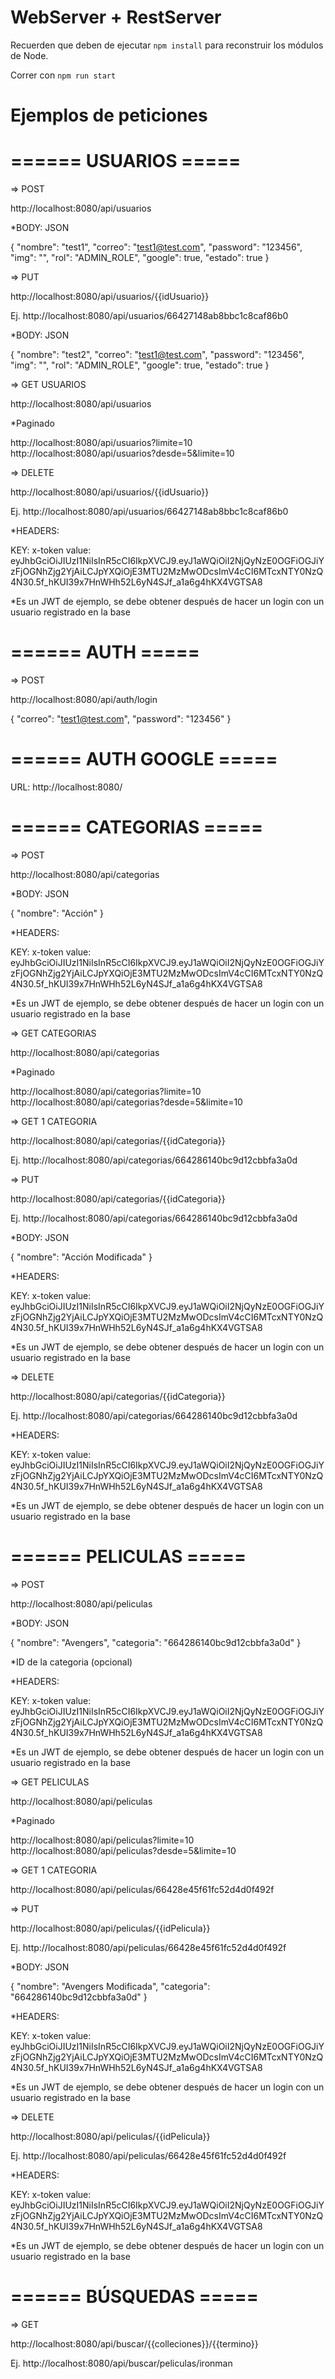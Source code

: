 # WebServer + RestServer

Recuerden que deben de ejecutar ```npm install``` para reconstruir los módulos de Node.

Correr con ```npm run start```


# Ejemplos de peticiones


# ====== USUARIOS =====

=> POST

http://localhost:8080/api/usuarios

*BODY: JSON


{
	"nombre": "test1",
	"correo": "test1@test.com",
	"password": "123456",
	"img": "",
	"rol": "ADMIN_ROLE",
	"google": true,
	"estado": true
}

=> PUT

http://localhost:8080/api/usuarios/{{idUsuario}}

Ej. http://localhost:8080/api/usuarios/66427148ab8bbc1c8caf86b0


*BODY: JSON


{
	"nombre": "test2",
	"correo": "test1@test.com",
	"password": "123456",
	"img": "",
	"rol": "ADMIN_ROLE",
	"google": true,
	"estado": true
}



=> GET USUARIOS

http://localhost:8080/api/usuarios

*Paginado

http://localhost:8080/api/usuarios?limite=10
http://localhost:8080/api/usuarios?desde=5&limite=10





=> DELETE

http://localhost:8080/api/usuarios/{{idUsuario}}

Ej. http://localhost:8080/api/usuarios/66427148ab8bbc1c8caf86b0


*HEADERS:

KEY: x-token
value: eyJhbGciOiJIUzI1NiIsInR5cCI6IkpXVCJ9.eyJ1aWQiOiI2NjQyNzE0OGFiOGJiYzFjOGNhZjg2YjAiLCJpYXQiOjE3MTU2MzMwODcsImV4cCI6MTcxNTY0NzQ4N30.5f_hKUI39x7HnWHh52L6yN4SJf_a1a6g4hKX4VGTSA8

*Es un JWT de ejemplo, se debe obtener después de hacer un login con un usuario registrado en la base



# ====== AUTH =====

=> POST

http://localhost:8080/api/auth/login

{
	"correo": "test1@test.com",
	"password": "123456"
}




# ====== AUTH GOOGLE =====

URL: http://localhost:8080/





# ====== CATEGORIAS =====


=> POST


http://localhost:8080/api/categorias


*BODY: JSON

{
	"nombre": "Acción"
}


*HEADERS:

KEY: x-token
value: eyJhbGciOiJIUzI1NiIsInR5cCI6IkpXVCJ9.eyJ1aWQiOiI2NjQyNzE0OGFiOGJiYzFjOGNhZjg2YjAiLCJpYXQiOjE3MTU2MzMwODcsImV4cCI6MTcxNTY0NzQ4N30.5f_hKUI39x7HnWHh52L6yN4SJf_a1a6g4hKX4VGTSA8

*Es un JWT de ejemplo, se debe obtener después de hacer un login con un usuario registrado en la base


=> GET CATEGORIAS

http://localhost:8080/api/categorias

*Paginado

http://localhost:8080/api/categorias?limite=10
http://localhost:8080/api/categorias?desde=5&limite=10


=> GET 1 CATEGORIA

http://localhost:8080/api/categorias/{{idCategoria}}

Ej. http://localhost:8080/api/categorias/664286140bc9d12cbbfa3a0d





=> PUT


http://localhost:8080/api/categorias/{{idCategoria}}

Ej. http://localhost:8080/api/categorias/664286140bc9d12cbbfa3a0d



*BODY: JSON

{
	"nombre": "Acción Modificada"
}


*HEADERS:

KEY: x-token
value: eyJhbGciOiJIUzI1NiIsInR5cCI6IkpXVCJ9.eyJ1aWQiOiI2NjQyNzE0OGFiOGJiYzFjOGNhZjg2YjAiLCJpYXQiOjE3MTU2MzMwODcsImV4cCI6MTcxNTY0NzQ4N30.5f_hKUI39x7HnWHh52L6yN4SJf_a1a6g4hKX4VGTSA8

*Es un JWT de ejemplo, se debe obtener después de hacer un login con un usuario registrado en la base




=> DELETE

http://localhost:8080/api/categorias/{{idCategoria}}

Ej. http://localhost:8080/api/categorias/664286140bc9d12cbbfa3a0d


*HEADERS:

KEY: x-token
value: eyJhbGciOiJIUzI1NiIsInR5cCI6IkpXVCJ9.eyJ1aWQiOiI2NjQyNzE0OGFiOGJiYzFjOGNhZjg2YjAiLCJpYXQiOjE3MTU2MzMwODcsImV4cCI6MTcxNTY0NzQ4N30.5f_hKUI39x7HnWHh52L6yN4SJf_a1a6g4hKX4VGTSA8

*Es un JWT de ejemplo, se debe obtener después de hacer un login con un usuario registrado en la base









# ====== PELICULAS =====


=> POST


http://localhost:8080/api/peliculas


*BODY: JSON

{
	"nombre": "Avengers",
	"categoria": "664286140bc9d12cbbfa3a0d"
}

*ID de la categoria (opcional)

*HEADERS:

KEY: x-token
value: eyJhbGciOiJIUzI1NiIsInR5cCI6IkpXVCJ9.eyJ1aWQiOiI2NjQyNzE0OGFiOGJiYzFjOGNhZjg2YjAiLCJpYXQiOjE3MTU2MzMwODcsImV4cCI6MTcxNTY0NzQ4N30.5f_hKUI39x7HnWHh52L6yN4SJf_a1a6g4hKX4VGTSA8

*Es un JWT de ejemplo, se debe obtener después de hacer un login con un usuario registrado en la base


=> GET PELICULAS

http://localhost:8080/api/peliculas

*Paginado

http://localhost:8080/api/peliculas?limite=10
http://localhost:8080/api/peliculas?desde=5&limite=10


=> GET 1 CATEGORIA

http://localhost:8080/api/peliculas/66428e45f61fc52d4d0f492f






=> PUT

http://localhost:8080/api/peliculas/{{idPelicula}}

Ej. http://localhost:8080/api/peliculas/66428e45f61fc52d4d0f492f


*BODY: JSON

{
	"nombre": "Avengers Modificada",
	"categoria": "664286140bc9d12cbbfa3a0d"
}


*HEADERS:

KEY: x-token
value: eyJhbGciOiJIUzI1NiIsInR5cCI6IkpXVCJ9.eyJ1aWQiOiI2NjQyNzE0OGFiOGJiYzFjOGNhZjg2YjAiLCJpYXQiOjE3MTU2MzMwODcsImV4cCI6MTcxNTY0NzQ4N30.5f_hKUI39x7HnWHh52L6yN4SJf_a1a6g4hKX4VGTSA8

*Es un JWT de ejemplo, se debe obtener después de hacer un login con un usuario registrado en la base




=> DELETE

http://localhost:8080/api/peliculas/{{idPelicula}}

Ej. http://localhost:8080/api/peliculas/66428e45f61fc52d4d0f492f


*HEADERS:

KEY: x-token
value: eyJhbGciOiJIUzI1NiIsInR5cCI6IkpXVCJ9.eyJ1aWQiOiI2NjQyNzE0OGFiOGJiYzFjOGNhZjg2YjAiLCJpYXQiOjE3MTU2MzMwODcsImV4cCI6MTcxNTY0NzQ4N30.5f_hKUI39x7HnWHh52L6yN4SJf_a1a6g4hKX4VGTSA8

*Es un JWT de ejemplo, se debe obtener después de hacer un login con un usuario registrado en la base






# ====== BÚSQUEDAS =====


=> GET


http://localhost:8080/api/buscar/{{colleciones}}/{{termino}}

Ej. http://localhost:8080/api/buscar/peliculas/ironman

